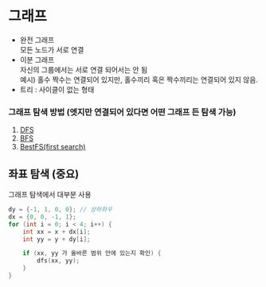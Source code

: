 # 그래프
- 완전 그래프<br>
모든 노드가 서로 연결<br>
- 이분 그래프<br>
자신의 그룹에서는 서로 연결 되어서는 안 됨 <br>
예시) 홀수 짝수는 연결되어 있지만, 홀수끼리 혹은 짝수끼리는 연결되어 있지 않음.<br>
- 트리 : 사이클이 없는 형태<br>

### 그래프 탐색 방법 (엣지만 연결되어 있다면 어떤 그래프 든 탐색 가능)
1. [DFS](./DFS.md)
2. [BFS](./BFS.md)
3. [BestFS(first search)](./BestFS.md)

## 좌표 탐색 (중요)
그래프 탐색에서 대부분 사용<br>
```c++
dy = {-1, 1, 0, 0}; // 상하좌우
dx = {0, 0, -1, 1};
for (int i = 0; i < 4; i++) {
	int xx = x + dx[i];
	int yy = y + dy[i];

	if (xx, yy 가 올바른 범위 안에 있는지 확인) {
		dfs(xx, yy);
	}
}
```